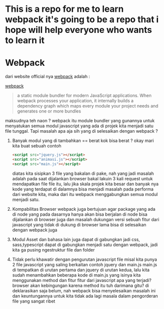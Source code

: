 # This is a repo for me to learn webpack it's going to be a repo that i hope will help everyone who wants to learn it

<h1>Webpack</h1>
<p>dari website official nya 
<a href="https://webpack.js.org/concepts/">webpack</a> adalah :</p>

[webpack](https://miro.medium.com/proxy/1*gdoQ1_5OID90wf1eLTFvWw.png)

> a static module bundler for modern JavaScript applications. When webpack processes your application, 
> it internally builds a dependency graph which maps every module your project needs and generates one or more bundles

maksudnya teh naon ? webpack itu module bundler yang gunannya untuk menyatukan semua modul javascript yang ada di projek kita menjadi satu file tunggal. Tapi masalah apa aja sih yang di selesaikan dengan webpack ? 
1. Banyak modul yang di tambahkan == berat
kok bisa berat ? okay mari kita buat sebuah contoh
    ```html  
    <script src="jquery.js"></script>
    <script src="animasi.js"></script>
    <script src="main.js"></script>
    ```
    diatas kita sisipkan 3 file yang bakalan di pake, nah yang jadi masalah adalah pada saat dijalankan browser bakal lakuin 3 kali request untuk mendapatkan file file itu, lalu jika skala projek kita besar dan banyak nya kode yang terdapat di dalamnya bisa menjadi masalah pada performa dari website kita, maka dari itu webpack menggabungkan semua modul menjadi satu.

2. Kompabilitas Browser
webpack juga bertujuan agar package yang ada di node yang pada dasarnya hanya akan bisa berjalan di node bisa dijalankan di browser juga dan masalah dukungan versi sebuah fitur dari javascript yang tidak di dukung di browser lama bisa di selesaikan dengan webpack juga 

3. Modul Asset dan bahasa lain juga dapat di gabungkan
    jadi css, sass,typescript dapat di gabungkan menjadi satu dengan webpack, jadi kita ga pusing ngestruktur file dan folder
4. Tidak perlu khawatir dengan pengurutan javascript file
    misal kita punya 2 file javascript yang saling berkaitan contoh jquery dan main.js main.js di tempatkan di urutan pertama dan jquery di urutan kedua, lalu kita sudah menambahkan beberapa kode di main.js yang isinya kita menggunakan method dan fitur fitur dari javascript apa yang terjadi? browser akan kebingungan karena method itu tuh darimana gitu? di deklarasikan saja belum, nah webpack bisa menyelesaikan masalah ini dan keuntungannya untuk kita tidak ada lagi masala dalam pengorderan file yang sangat ribet